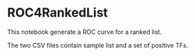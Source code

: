 # ROC4RankedList
This notebook generate a ROC curve for a ranked list.

The two CSV files contain sample list and a set of positive TFs.
